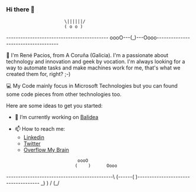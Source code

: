 ### Hi there 👋
					   	  \||||||/
						  ( o o ) 
 ------------------------------------------- oooO---(_)---Oooo------------------------------------

<!--
**rene15009/rene15009** is a ✨ _special_ ✨ repository because its `README.md` (this file) appears on your GitHub profile.
-->

💬 I'm René Pacios, from A Coruña (Galicia). I'm a passionate about technology and innovation and geek by vocation. I'm always looking for a way to automate tasks and make machines work for me, that's what we created them for, right? ;-)

💻 My Code mainly focus in Microsoft Technologies but you can found some code pieces from other technologies too.


Here are some ideas to get you started:

- 🔭 I’m currently working on [Balidea](https://balidea.com)
<!-- - 🌱 I’m currently learning ...
     - 👯 I’m looking to collaborate on ...
     - 🤔 I’m looking for help with ...
     - 💬 Ask me about ...
-->
- 📫 How to reach me: 
  - [Linkedin](https://www.linkedin.com/in/rene-pacios-b5170917/)
  - [Twitter](https://twitter.com/rene15009)
  - [Overflow My Brain](https://blog.webrene.es/)

<!-- - 😄 Pronouns: ...
     - ⚡ Fun fact: ...
-->
				               oooO
				              (    )      Oooo
  ---------------------------------------------\  (------(    )------------------------------------
						\_)       )  /
							  (_/
